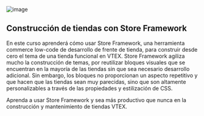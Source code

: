 ![image](https://user-images.githubusercontent.com/18701182/70172156-e2001c00-16ae-11ea-8b3e-5f9dfd34f485.png)

## Construcción de tiendas con Store Framework

En este curso aprenderá cómo usar Store Framework, una herramienta commerce low-code de desarrollo de frente de tienda, para construir desde cero el tema de una tienda funcional en VTEX. Store Framework agiliza mucho la construcción de temas, por reutilizar bloques visuales que se encuentran en la mayoría de las tiendas sin que sea necesario desarrollo adicional. Sin embargo, los bloques no proporcionan un aspecto repetitivo y que hacen que las tiendas sean muy parecidas, sino que son altamente personalizables a través de las propiedades y estilización de CSS. 

Aprenda a usar Store Framework y sea más productivo que nunca en la construcción y mantenimiento de tiendas VTEX.

